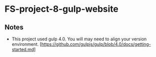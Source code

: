 # FS-project-8-gulp-website
## Notes
* This project used gulp 4.0.  You will may need to align your version environment. [https://github.com/gulpjs/gulp/blob/4.0/docs/getting-started.md]
